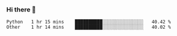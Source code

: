 ### Hi there 👋

<!--START_SECTION:waka-->

```text
Python   1 hr 15 mins    ██████████░░░░░░░░░░░░░░░   40.42 %
Other    1 hr 14 mins    ██████████░░░░░░░░░░░░░░░   40.02 %
```

<!--END_SECTION:waka-->

<!--
**Jonas-VanHaeken/Jonas-VanHaeken** is a ✨ _special_ ✨ repository because its `README.md` (this file) appears on your GitHub profile.

Here are some ideas to get you started:

- 🔭 I’m currently working on ...
- 🌱 I’m currently learning ...
- 👯 I’m looking to collaborate on ...
- 🤔 I’m looking for help with ...
- 💬 Ask me about ...
- 📫 How to reach me: ...
- 😄 Pronouns: ...
- ⚡ Fun fact: ...
-->
